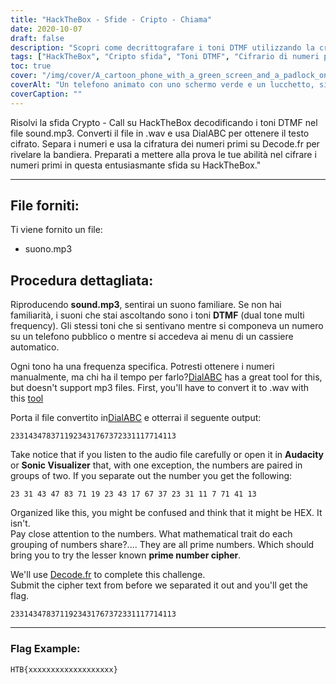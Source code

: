 ```yaml
---
title: "HackTheBox - Sfide - Cripto - Chiama"
date: 2020-10-07
draft: false
description: "Scopri come decrittografare i toni DTMF utilizzando la crittografia dei numeri primi per risolvere la sfida Crypto - Call su HackTheBox."
tags: ["HackTheBox", "Cripto sfida", "Toni DTMF", "Cifrario di numeri primi", "Decrittazione", "Risolvere enigmi", "Crittografia", "Conversione audio", "Comporre ABC", "Decodifica.fr", "WAV", "Mp3", "Frequenza", "Tratto matematico", "Bandiera", "Audacia", "Visualizzatore sonico", "Numeri", "Menu di cassa automatica", "Telefono a pagamento"]
toc: true
cover: "/img/cover/A_cartoon_phone_with_a_green_screen_and_a_padlock_on_it.png"
coverAlt: "Un telefono animato con uno schermo verde e un lucchetto, simbolo di sicurezza e crittografia, con toni DTMF raffigurati sullo sfondo"
coverCaption: ""
---
```


Risolvi la sfida Crypto - Call su HackTheBox decodificando i toni DTMF nel file sound.mp3. Converti il file in .wav e usa DialABC per ottenere il testo cifrato. Separa i numeri e usa la cifratura dei numeri primi su Decode.fr per rivelare la bandiera. Preparati a mettere alla prova le tue abilità nel cifrare i numeri primi in questa entusiasmante sfida su HackTheBox."

______

## File forniti:

Ti viene fornito un file:
- suono.mp3

## Procedura dettagliata:

Riproducendo **sound.mp3**, sentirai un suono familiare. Se non hai familiarità, i suoni che stai ascoltando sono i toni **DTMF** (dual tone multi frequency). Gli stessi toni che si sentivano mentre si componeva un numero su un telefono pubblico o mentre si accedeva ai menu di un cassiere automatico.

Ogni tono ha una frequenza specifica. Potresti ottenere i numeri manualmente, ma chi ha il tempo per farlo?[DialABC](http://www.dialabc.com/sound/detect/index.html) has a great tool for this, but doesn't support mp3 files. First, you'll have to convert it to .wav with this [tool](https://online-audio-converter.com/)

Porta il file convertito in[DialABC](http://www.dialabc.com/sound/detect/index.html) e otterrai il seguente output:
```
2331434783711923431767372331117714113
```
 
Take notice that if you listen to the audio file carefully or open it in **Audacity** or **Sonic Visualizer** that, with one exception, the numbers are paired in groups of two.
If you separate out the number you get the following:
```
23 31 43 47 83 71 19 23 43 17 67 37 23 31 11 7 71 41 13
```

Organized like this, you might be confused and think that it might be HEX. It isn't.  
Pay close attention to the numbers. What mathematical trait do each grouping of numbers share?....
They are all prime numbers. Which should bring you to try the lesser known **prime number cipher**.

We'll use [Decode.fr](https://www.dcode.fr/prime-numbers-cipher) to complete this challenge.   
Submit the cipher text from before we separated it out and you'll get the flag.
```
2331434783711923431767372331117714113
```

______

### Flag Example:
```
HTB{xxxxxxxxxxxxxxxxxxx}
```